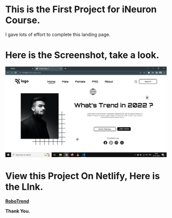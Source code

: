 # This is the First Project for iNeuron Course.

I gave lots of effort to complete this landing page.

# Here is the Screenshot, take a look.

![Project-01](Overview.png)

# View this Project On Netlify, Here is the LInk.

**[RoboTrend](https://robotrend.netlify.app/)**

**Thank You.**
